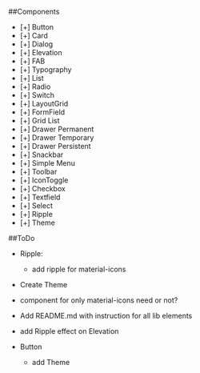 ##Components
- [+] Button
- [+] Card
- [+] Dialog
- [+] Elevation
- [+] FAB
- [+] Typography
- [+] List
- [+] Radio
- [+] Switch
- [+] LayoutGrid
- [+] FormField
- [+] Grid List
- [+] Drawer Permanent
- [+] Drawer Temporary
- [+] Drawer Persistent
- [+] Snackbar
- [+] Simple Menu
- [+] Toolbar
- [+] IconToggle
- [+] Checkbox
- [+] Textfield
- [+] Select
- [+] Ripple
- [+] Theme

##ToDo
- Ripple:
    - add ripple for material-icons
- Create Theme
- component for only material-icons need or not?
- Add README.md with instruction for all lib elements
- add Ripple effect on Elevation

- Button
    - add Theme
    